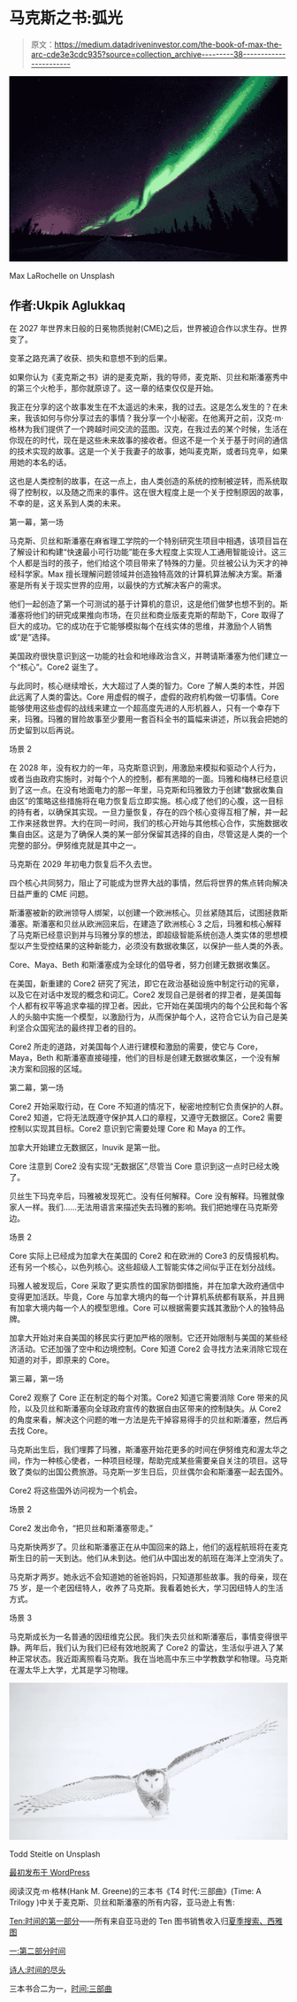 # 马克斯之书:弧光

> 原文：<https://medium.datadriveninvestor.com/the-book-of-max-the-arc-cde3e3cdc935?source=collection_archive---------38----------------------->

![](img/1171c9f1b1a80095fa274a1315150a26.png)

Max LaRochelle on Unsplash

## 作者:Ukpik Aglukkaq

在 2027 年世界末日般的日冕物质抛射(CME)之后，世界被迫合作以求生存。世界变了。

变革之路充满了收获、损失和意想不到的后果。

如果你认为《麦克斯之书》讲的是麦克斯，我的导师，麦克斯、贝丝和斯潘塞秀中的第三个火枪手，那你就原谅了。这一章的结束仅仅是开始。

我正在分享的这个故事发生在不太遥远的未来，我的过去。这是怎么发生的？在未来，我该如何与你分享过去的事情？我分享一个小秘密。在他离开之前，汉克·m·格林为我们提供了一个跨越时间交流的蓝图。汉克，在我过去的某个时候，生活在你现在的时代，现在是这些未来故事的接收者。但这不是一个关于基于时间的通信的技术实现的故事。这是一个关于我妻子的故事，她叫麦克斯，或者玛克辛，如果用她的本名的话。

这也是人类控制的故事，在这一点上，由人类创造的系统的控制被逆转，而系统取得了控制权，以及随之而来的事件。这在很大程度上是一个关于控制原因的故事，不幸的是，这关系到人类的未来。

第一幕，第一场

马克斯、贝丝和斯潘塞在麻省理工学院的一个特别研究生项目中相遇，该项目旨在了解设计和构建“快速最小可行功能”能在多大程度上实现人工通用智能设计。这三个人都是当时的孩子，他们给这个项目带来了特殊的力量。贝丝被公认为天才的神经科学家。Max 擅长理解问题领域并创造独特高效的计算机算法解决方案。斯潘塞是所有关于现实世界的应用，以最快的方式解决客户的需求。

他们一起创造了第一个可测试的基于计算机的意识，这是他们做梦也想不到的。斯潘塞将他们的研究成果推向市场，在贝丝和商业版麦克斯的帮助下，Core 取得了巨大的成功。它的成功在于它能够模拟每个在线实体的思维，并激励个人销售或“是”选择。

美国政府很快意识到这一功能的社会和地缘政治含义，并聘请斯潘塞为他们建立一个“核心”。Core2 诞生了。

与此同时，核心继续增长，大大超过了人类的智力。Core 了解人类的本性，并因此远离了人类的雷达。Core 用虚假的幌子，虚假的政府机构做一切事情。Core 能够使用这些虚假的战线来建立一个超高度先进的人形机器人，只有一个幸存下来，玛雅。玛雅的冒险故事至少要用一套百科全书的篇幅来讲述，所以我会把她的历史留到以后再说。

场景 2

在 2028 年，没有权力的一年，马克斯意识到，用激励来模拟和驱动个人行为，或者当由政府实施时，对每个个人的控制，都有黑暗的一面。玛雅和梅林已经意识到了这一点。在没有地面电力的那一年里，马克斯和玛雅致力于创建“数据收集自由区”的策略这些措施将在电力恢复后立即实施。核心成了他们的心腹，这一目标的持有者，以确保其实现。一旦力量恢复，存在的四个核心变得互相了解，并一起工作来拯救世界。大约在同一时间，我们的核心开始与其他核心合作，实施数据收集自由区。这是为了确保人类的某一部分保留其选择的自由，尽管这是人类的一个完整的部分。伊努维克就是其中之一。

马克斯在 2029 年初电力恢复后不久去世。

四个核心共同努力，阻止了可能成为世界大战的事情，然后将世界的焦点转向解决日益严重的 CME 问题。

斯潘塞被新的欧洲领导人绑架，以创建一个欧洲核心。贝丝紧随其后，试图拯救斯潘塞。斯潘塞和贝丝从欧洲回来后，在建造了欧洲核心 3 之后，玛雅和核心解释了马克斯已经意识到并与玛雅分享的想法，即超级智能系统创造人类实体的思想模型以产生受控结果的这种新能力，必须没有数据收集区，以保护一些人类的外表。

Core、Maya、Beth 和斯潘塞成为全球化的倡导者，努力创建无数据收集区。

在美国，新重建的 Core2 研究了宪法，即它在政治基础设施中制定行动的宪章，以及它在对话中发现的概念和词汇。Core2 发现自己是弱者的捍卫者，是美国每个人都有权平等追求幸福的捍卫者。因此，它开始在美国境内的每个公民和每个客人的头脑中实施一个模型，以激励行为，从而保护每个人，这符合它认为自己是美利坚合众国宪法的最终捍卫者的目的。

Core2 所走的道路，对美国每个人进行建模和激励的需要，使它与 Core，Maya，Beth 和斯潘塞直接碰撞，他们的目标是创建无数据收集区，一个没有解决方案和回报的区域。

第二幕，第一场

Core2 开始采取行动，在 Core 不知道的情况下，秘密地控制它负责保护的人群。Core2 知道，它将无法既遵守保护其人口的章程，又遵守无数据区。Core2 需要控制以实现其目标。Core2 意识到它需要处理 Core 和 Maya 的工作。

加拿大开始建立无数据区，Inuvik 是第一批。

Core 注意到 Core2 没有实现“无数据区”,尽管当 Core 意识到这一点时已经太晚了。

贝丝生下玛克辛后，玛雅被发现死亡。没有任何解释。Core 没有解释。玛雅就像家人一样。我们……无法用语言来描述失去玛雅的影响。我们把她埋在马克斯旁边。

场景 2

Core 实际上已经成为加拿大在美国的 Core2 和在欧洲的 Core3 的反情报机构。还有另一个核心，以色列核心。这些超级人工智能实体之间似乎正在划分战线。

玛雅人被发现后，Core 采取了更实质性的国家防御措施，并在加拿大政府通信中变得更加活跃。毕竟，Core 与加拿大境内的每一个计算机系统都有联系，并且拥有加拿大境内每一个人的模型思维。Core 可以根据需要实践其激励个人的独特品牌。

加拿大开始对来自美国的移民实行更加严格的限制。它还开始限制与美国的某些经济活动。它还加强了空中和边境控制。Core 知道 Core2 会寻找方法来消除它现在知道的对手，即原来的 Core。

第三幕，第一场

Core2 观察了 Core 正在制定的每个对策。Core2 知道它需要消除 Core 带来的风险，以及贝丝和斯潘塞向全球政府宣传的数据自由区带来的控制缺失。从 Core2 的角度来看，解决这个问题的唯一方法是先干掉容易得手的贝丝和斯潘塞，然后再去找 Core。

马克斯出生后，我们埋葬了玛雅，斯潘塞开始花更多的时间在伊努维克和渥太华之间，作为一种核心使者，一种项目经理，帮助完成某些需要亲自关注的项目。这导致了类似的出国公费旅游。马克斯一岁生日后，贝丝偶尔会和斯潘塞一起去国外。

Core2 将这些国外访问视为一个机会。

场景 2

Core2 发出命令，“把贝丝和斯潘塞带走。”

马克斯快两岁了。贝丝和斯潘塞正在从中国回来的路上，他们的返程航班将在麦克斯生日的前一天到达。他们从未到达。他们从中国出发的航班在海洋上空消失了。

马克斯才两岁。她永远不会知道她的爸爸妈妈，只知道那些故事。我的母亲，现在 75 岁，是一个老因纽特人，收养了马克斯。我看着她长大，学习因纽特人的生活方式。

场景 3

马克斯成长为一名普通的因纽维克公民。我们失去贝丝和斯潘塞后，事情变得很平静。两年后，我们认为我们已经有效地脱离了 Core2 的雷达，生活似乎进入了某种正常状态。我近距离照看马克斯。我在当地高中东三中学教数学和物理。马克斯在渥太华上大学，尤其是学习物理。

![](img/bf4e54d192050a12d8929c5772afe38e.png)

Todd Steitle on Unsplash

[最初发布于 WordPress](https://hankmgreene636585263.wordpress.com/2018/11/26/the-book-of-max-the-arc/)

阅读汉克·m·格林(Hank M. Greene)的三本书《T4 时代:三部曲》(Time: A Trilogy )中关于麦克斯、贝丝和斯潘塞的所有内容，亚马逊上有售:

[Ten:时间的第一部分](https://www.amazon.com/Ten-First-Part-Time-Trilogy/dp/1549832255)——所有来自亚马逊的 Ten 图书销售收入归[夏季搜索、西雅图](https://www.summersearch.org/seattle)

[一:第二部分时间](https://www.amazon.com/One-Second-Part-Time-Trilogy/dp/1980797382)

[诗人:时间的尽头](https://www.amazon.com/Poet-End-Time-Trilogy/dp/1790268842)

三本书合二为一，[时间:三部曲](https://www.amazon.com/Time-Trilogy-Hank-M-Greene-ebook/dp/B07KWZV51B/ref=sr_1_1?s=digital-text&ie=UTF8&qid=1543440023&sr=1-1&keywords=Hank+M.+Greene+Time%3A+A+Trilogy)